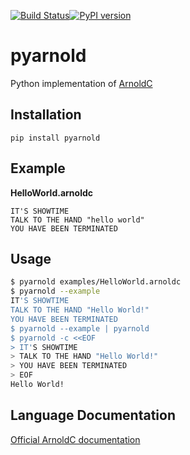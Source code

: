 [![Build Status](https://travis-ci.com/cmccandless/pyarnold.svg?branch=master)](https://travis-ci.com/cmccandless/pyarnold)[![PyPI version](https://badge.fury.io/py/pyarnold.svg)](https://badge.fury.io/py/pyarnold)

# pyarnold

Python implementation of [ArnoldC](https://github.com/lhartikk/ArnoldC)


## Installation

`pip install pyarnold`

## Example

**HelloWorld.arnoldc**

```ArnoldC
IT'S SHOWTIME
TALK TO THE HAND "hello world"
YOU HAVE BEEN TERMINATED
```

## Usage

```bash
$ pyarnold examples/HelloWorld.arnoldc
$ pyarnold --example
IT'S SHOWTIME
TALK TO THE HAND "Hello World!"
YOU HAVE BEEN TERMINATED
$ pyarnold --example | pyarnold
$ pyarnold -c <<EOF
> IT'S SHOWTIME
> TALK TO THE HAND "Hello World!"
> YOU HAVE BEEN TERMINATED
> EOF
Hello World!
```

## Language Documentation

[Official ArnoldC documentation](https://github.com/lhartikk/ArnoldC/wiki/ArnoldC)
